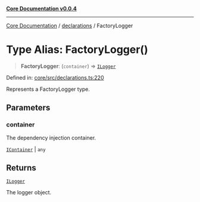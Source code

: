 [**Core Documentation v0.0.4**](../../README.md)

***

[Core Documentation](../../modules.md) / [declarations](../README.md) / FactoryLogger

# Type Alias: FactoryLogger()

> **FactoryLogger**: (`container`) => [`ILogger`](../interfaces/ILogger.md)

Defined in: [core/src/declarations.ts:220](https://github.com/stonemjs/core/blob/2adc2da4c7e3b5a9f593c198ba7e8ad639651777/src/declarations.ts#L220)

Represents a FactoryLogger type.

## Parameters

### container

The dependency injection container.

[`IContainer`](IContainer.md) | `any`

## Returns

[`ILogger`](../interfaces/ILogger.md)

The logger object.
